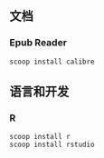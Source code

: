 ## 文档

### Epub Reader

```
scoop install calibre
```

## 语言和开发

### R

```
scoop install r
scoop install rstudio
```